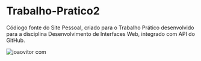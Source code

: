 # Trabalho-Pratico2
Códiogo fonte do Site Pessoal, criado para o Trabalho Prático desenvolvido para a disciplina Desenvolvimento de Interfaces Web, integrado com API do GitHub.

![joaovitor com](https://github.com/jvlm/Trabalho-Pratico2/assets/91549016/55bf5e71-ea07-4543-ac9a-43d4fe545d0e)
